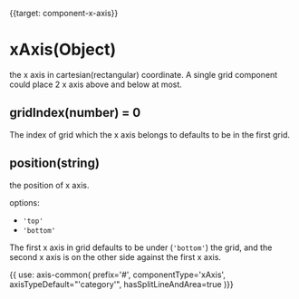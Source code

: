 
{{target: component-x-axis}}

# xAxis(Object)

the x axis in cartesian(rectangular) coordinate. A single grid component could place 2 x axis above and below at most. 

## gridIndex(number) = 0

The index of grid which the x axis belongs to defaults to be in the first grid.

## position(string)

the position of x axis.

options: 
+ `'top'`
+ `'bottom'`

The first x axis in grid defaults to be under (`'bottom'`)  the grid, and the second x axis is on the other side against the first x axis. 

{{ use: axis-common(
    prefix='#',
    componentType='xAxis',
    axisTypeDefault="'category'",
    hasSplitLineAndArea=true
)}}
